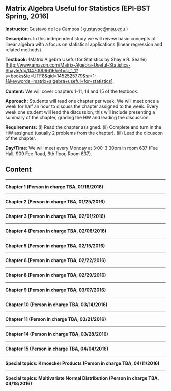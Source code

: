 ## Matrix Algebra Useful for Statistics (EPI-BST Spring, 2016)

**Instructor**: Gustavo de los Campos ( gustavoc@msu.edu )

**Description**. In this independent study we will reivew basic  concepts of linear algebra with a focus on statistical applications (linear regression and related methods). 

**Textbook:** (Matrix Algebra Useful for Statistics by Shayle R. Searle)[http://www.amazon.com/Matrix-Algebra-Useful-Statistics-Shayle/dp/0470009616/ref=sr_1_1?s=books&ie=UTF8&qid=1452525779&sr=1-1&keywords=matrix+algebra+useful+for+statistics].

**Content:** We will cover chapters 1-11, 14 and 15 of the textbook.

**Approach:** Students will read one chapter per week. We will meet once a week for half an hour to discuss the chapter assigned to the week. Every week one student will lead the discussion, this will include presenting a summary of the chapter, grading the HW and leading the discussion.

**Requirements:**
  (i) Read the chapter assigned.
  (ii) Complete and turn in the HW assigned (usually 2 problems from the chapter).
  (iii) Lead the dicuscon of the chapter. 
  
**Day/Time**: We will meet every Monday at 3:00-3:30pm in room 637 (Fee Hall, 909 Fee Road, 6th floor, Room 637).


## Content

--------------------------------------------------------------------------------------------------------------------
**Chapter 1 (Person in charge TBA, 01/18/2016)**



--------------------------------------------------------------------------------------------------------------------
**Chapter 2 (Person in charge TBA, 01/25/2016)**


--------------------------------------------------------------------------------------------------------------------
**Chapter 3 (Person in charge TBA, 02/01/2016)**


--------------------------------------------------------------------------------------------------------------------
**Chapter 4 (Person in charge TBA,  02/08/2016)**


--------------------------------------------------------------------------------------------------------------------
**Chapter 5 (Person in charge TBA, 02/15/2016)**


--------------------------------------------------------------------------------------------------------------------
**Chapter 6 (Person in charge TBA, 02/22/2016)**


--------------------------------------------------------------------------------------------------------------------
**Chapter 8 (Person in charge TBA, 02/29/2016)**


--------------------------------------------------------------------------------------------------------------------
**Chapter 9 (Person in charge TBA, 03/07/2016)**


--------------------------------------------------------------------------------------------------------------------
**Chapter 10 (Person in charge TBA, 03/14/2016)**


--------------------------------------------------------------------------------------------------------------------
**Chapter 11 (Person in charge TBA, 03/21/2016)**


--------------------------------------------------------------------------------------------------------------------
**Chapter 14 (Person in charge TBA, 03/28/2016)**


--------------------------------------------------------------------------------------------------------------------
**Chapter 15 (Person in charge TBA, 04/04/2016)**

--------------------------------------------------------------------------------------------------------------------
**Special topics: Krnoecker Products (Person in charge TBA, 04/11/2016)**


--------------------------------------------------------------------------------------------------------------------
**Special topics: Multivariate Normal Distribution (Person in charge TBA, 04/18/2016)**





